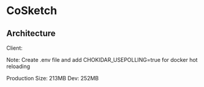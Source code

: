 # CoSketch

## Architecture

Client: 

Note: Create .env file and add CHOKIDAR_USEPOLLING=true for docker hot reloading


Production Size: 213MB
Dev: 252MB